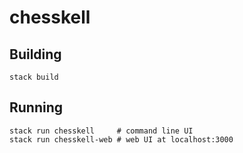 # chesskell

## Building

```
stack build
```

## Running

```
stack run chesskell     # command line UI
stack run chesskell-web # web UI at localhost:3000
```
